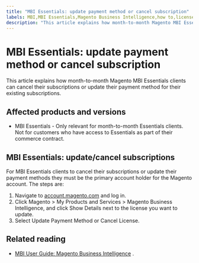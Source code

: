 ```yaml
---
title: "MBI Essentials: update payment method or cancel subscription"
labels: MBI,MBI Essentials,Magento Business Intelligence,how to,license,payment method,payments
description: "This article explains how month-to-month Magento MBI Essentials clients can cancel their subscriptions or update their payment method for their existing subscriptions."
---
```


# MBI Essentials: update payment method or cancel subscription

This article explains how month-to-month Magento MBI Essentials clients can cancel their subscriptions or update their payment method for their existing subscriptions.

## Affected products and versions

* MBI Essentials - Only relevant for month-to-month Essentials clients. Not for customers who have access to Essentials as part of their commerce contract.

## MBI Essentials: update/cancel subscriptions

For MBI Essentials clients to cancel their subscriptions or update their payment methods they must be the primary account holder for the Magento account. The steps are:

1. Navigate to [account.magento.com](https://account.magento.com) and log in.
1. Click Magento > My Products and Services > Magento Business Intelligence, and click Show Details next to the license you want to update.
1. Select Update Payment Method or Cancel License.

## Related reading

* [MBI User Guide: Magento Business Intelligence](https://docs.magento.com/mbi/) . 